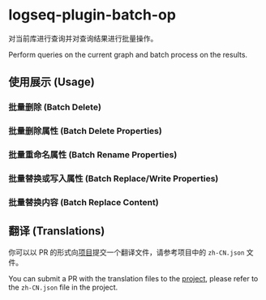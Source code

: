 # logseq-plugin-batch-op

对当前库进行查询并对查询结果进行批量操作。

Perform queries on the current graph and batch process on the results.

## 使用展示 (Usage)

### 批量删除 (Batch Delete)

### 批量删除属性 (Batch Delete Properties)

### 批量重命名属性 (Batch Rename Properties)

### 批量替换或写入属性 (Batch Replace/Write Properties)

### 批量替换内容 (Batch Replace Content)

## 翻译 (Translations)

你可以以 PR 的形式向[项目](https://github.com/sethyuan/logseq-plugin-batch-op/tree/master/src/translations)提交一个翻译文件，请参考项目中的 `zh-CN.json` 文件。

You can submit a PR with the translation files to the [project](https://github.com/sethyuan/logseq-plugin-batch-op/tree/master/src/translations), please refer to the `zh-CN.json` file in the project.

